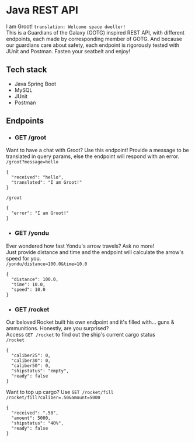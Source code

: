 # Java REST API
I am Groot! `translation: Welcome space dweller!`  
This is a Guardians of the Galaxy (GOTG) inspired REST API, with different endpoints, each made by corresponding member of GOTG. And because our guardians care about safety, each endpoint is rigorously tested with JUnit and Postman. Fasten your seatbelt and enjoy!

## Tech stack
- Java Spring Boot
- MySQL
- JUnit
- Postman

## Endpoints
- ### GET /groot  
Want to have a chat with Groot? Use this endpoint!
Provide a message to be translated in query params, else the endpoint will respond with an error.  
`/groot?message=hello`
```
{
  "received": "hello",
  "translated": "I am Groot!"
}
```
`/groot`
```
{
  "error": "I am Groot!"
}
```
- ### GET /yondu
Ever wondered how fast Yondu's arrow travels? Ask no more!  
Just provide distance and time and the endpoint will calculate the arrow's speed for you.  
`/yondu/distance=100.0&time=10.0`
```
{
  "distance": 100.0,
  "time": 10.0,
  "speed": 10.0
}
```
- ### GET /rocket
Our beloved Rocket built his own endpoint and it's filled with... guns & ammunitions. Honestly, are you surprised?  
Access `GET /rocket` to find out the ship's current cargo status  
`/rocket`
```
{
  "caliber25": 0,
  "caliber30": 0,
  "caliber50": 0,
  "shipstatus": "empty",
  "ready": false
}
```
Want to top up cargo? Use `GET /rocket/fill`  
`/rocket/fill?caliber=.50&amount=5000`
```
{
  "received": ".50",
  "amount": 5000,
  "shipstatus": "40%",
  "ready": false
}
```
